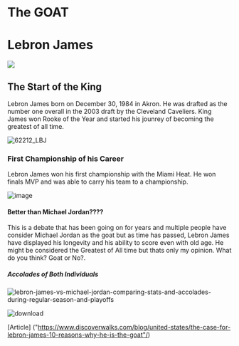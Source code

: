 # The GOAT
<h1>Lebron James</h1>
<img src="https://www.usatoday.com/gcdn/presto/2020/01/26/USAT/80802abd-a62b-4420-8e15-ac4bd08c5929-2020-01-25_LeBron1.jpg?crop=2760,1553,x251,y615&width=300&height=300&format=pjpg&auto=webp"/> 
<h2>The Start of the King</h2>
<p>Lebron James born on December 30, 1984 in Akron. He was drafted as the number one overall in the 2003 draft by the Cleveland Caveliers. King James won Rooke of the Year and started his jounrey of becoming the greatest of all time.</p>

![62212_LBJ](https://github.com/CaidenCortes/Lebron-James/assets/145697577/42be76cc-f171-4f1a-9b2b-3dc57ed35de8)

<h3>First Championship of his Career</h3>
<p> Lebron James won his first championship with the Miami Heat. He won finals MVP and was able to carry his team to a championship.</p>

 ![image](https://github.com/CaidenCortes/Lebron-James/assets/145697577/4004b600-5f9d-47fb-ae43-58ffefbdc05e)

 
<h4>Better than Michael Jordan????</h4>
<p>This is a debate that has been going on for years and multiple people have consider Michael Jordan as the goat but as time has passed, Lebron James have displayed his longevity and his ability to score even with old age. He might be considered the Greatest of All time but thats only my opinion. What do you think? Goat or No?.</p>
<h5>Accolades of Both Individuals</h5>

![lebron-james-vs-michael-jordan-comparing-stats-and-accolades-during-regular-season-and-playoffs](https://github.com/CaidenCortes/Lebron-James/assets/145697577/de18e5eb-cc09-4c6a-8aab-65a3f2d669e6)

![download](https://github.com/CaidenCortes/Lebron-James/assets/145697577/02825465-7645-45bd-9e9d-3e602a80d60e)

[Article] ("https://www.discoverwalks.com/blog/united-states/the-case-for-lebron-james-10-reasons-why-he-is-the-goat"/)
